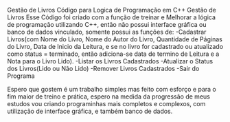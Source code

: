Gestão de Livros
    Código para Logica de Programação em C++ Gestão de Livros
  Esse Código foi criado com a função de treinar e Melhorar a lógica de programação utilizando C++, então não possui interface gráfica ou 
 banco de dados vinculado, somente possui as funções de:
 -Cadastrar Livros(com Nome do Livro, Nome do Autor do Livro, Quantidade de Páginas do Livro, Data de Inicio da Leitura, e se no 
  livro for cadastrado ou atualizado como status = terminado, então adiciona-se data de termino de Leitura e a Nota para o Livro Lido).
 -Listar os Livros Cadastrados
 -Atualizar o Status dos Livros(Lido ou Não Lido)
 -Remover Livros Cadastrados
 -Sair do Programa
 
 Espero que gostem é um trabalho simples mas feito com esforço e para o fim maior de treino e prática, espero na medida da progressão de meus estudos
 vou criando programinhas mais completos e complexos, com utilização de interface gráfica, e também banco de dados.
